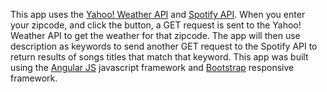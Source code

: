 This app uses the <a href="https://developer.yahoo.com/weather/">Yahoo! Weather API</a> and <a href="https://developer.spotify.com/web-api/">Spotify API</a>.  When you enter your zipcode, and click the button, a GET request is sent to the Yahoo! Weather API to get the weather for that zipcode.  The app will then use description as keywords to send another GET request to the Spotify API to return results of songs titles that match that keyword.  This app was built using the <a href="https://angularjs.org/">Angular JS</a> javascript framework and <a href="http://getbootstrap.com/">Bootstrap</a> responsive framework.